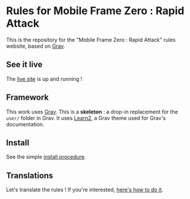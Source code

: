 Rules for Mobile Frame Zero : Rapid Attack
==========================================

This is the repository for the "Mobile Frame Zero : Rapid Attack" rules website, based on [Grav](https://getgrav.org/).

## See it live

The [live site](mfz-ra-rules.nanto.fr) is up and running ! 

## Framework

This work uses [Grav](https://getgrav.org/).
This is a **skeleton** : a drop-in replacement for the `user/` folder in Grav.
It uses [Learn2](https://github.com/getgrav/grav-theme-learn2), a Grav theme used for Grav's documentation.

## Install

See the simple [install procedure](INSTALL.md).

## Translations

Let's translate the rules ! If you're interested,  [here's how to do it](TRANSLATION.md).
